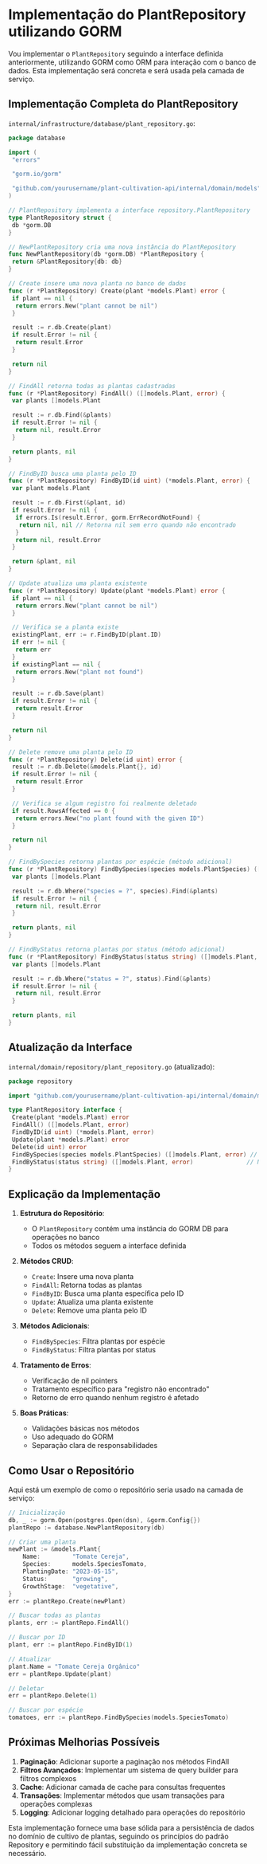 # Implementação do PlantRepository utilizando GORM

Vou implementar o `PlantRepository` seguindo a interface definida anteriormente, utilizando GORM como ORM para interação com o banco de dados. Esta implementação será concreta e será usada pela camada de serviço.

## Implementação Completa do PlantRepository

`internal/infrastructure/database/plant_repository.go`:

```go
package database

import (
 "errors"

 "gorm.io/gorm"

 "github.com/yourusername/plant-cultivation-api/internal/domain/models"
)

// PlantRepository implementa a interface repository.PlantRepository
type PlantRepository struct {
 db *gorm.DB
}

// NewPlantRepository cria uma nova instância do PlantRepository
func NewPlantRepository(db *gorm.DB) *PlantRepository {
 return &PlantRepository{db: db}
}

// Create insere uma nova planta no banco de dados
func (r *PlantRepository) Create(plant *models.Plant) error {
 if plant == nil {
  return errors.New("plant cannot be nil")
 }

 result := r.db.Create(plant)
 if result.Error != nil {
  return result.Error
 }

 return nil
}

// FindAll retorna todas as plantas cadastradas
func (r *PlantRepository) FindAll() ([]models.Plant, error) {
 var plants []models.Plant

 result := r.db.Find(&plants)
 if result.Error != nil {
  return nil, result.Error
 }

 return plants, nil
}

// FindByID busca uma planta pelo ID
func (r *PlantRepository) FindByID(id uint) (*models.Plant, error) {
 var plant models.Plant

 result := r.db.First(&plant, id)
 if result.Error != nil {
  if errors.Is(result.Error, gorm.ErrRecordNotFound) {
   return nil, nil // Retorna nil sem erro quando não encontrado
  }
  return nil, result.Error
 }

 return &plant, nil
}

// Update atualiza uma planta existente
func (r *PlantRepository) Update(plant *models.Plant) error {
 if plant == nil {
  return errors.New("plant cannot be nil")
 }

 // Verifica se a planta existe
 existingPlant, err := r.FindByID(plant.ID)
 if err != nil {
  return err
 }
 if existingPlant == nil {
  return errors.New("plant not found")
 }

 result := r.db.Save(plant)
 if result.Error != nil {
  return result.Error
 }

 return nil
}

// Delete remove uma planta pelo ID
func (r *PlantRepository) Delete(id uint) error {
 result := r.db.Delete(&models.Plant{}, id)
 if result.Error != nil {
  return result.Error
 }

 // Verifica se algum registro foi realmente deletado
 if result.RowsAffected == 0 {
  return errors.New("no plant found with the given ID")
 }

 return nil
}

// FindBySpecies retorna plantas por espécie (método adicional)
func (r *PlantRepository) FindBySpecies(species models.PlantSpecies) ([]models.Plant, error) {
 var plants []models.Plant

 result := r.db.Where("species = ?", species).Find(&plants)
 if result.Error != nil {
  return nil, result.Error
 }

 return plants, nil
}

// FindByStatus retorna plantas por status (método adicional)
func (r *PlantRepository) FindByStatus(status string) ([]models.Plant, error) {
 var plants []models.Plant

 result := r.db.Where("status = ?", status).Find(&plants)
 if result.Error != nil {
  return nil, result.Error
 }

 return plants, nil
}
```

## Atualização da Interface

`internal/domain/repository/plant_repository.go` (atualizado):

```go
package repository

import "github.com/yourusername/plant-cultivation-api/internal/domain/models"

type PlantRepository interface {
 Create(plant *models.Plant) error
 FindAll() ([]models.Plant, error)
 FindByID(id uint) (*models.Plant, error)
 Update(plant *models.Plant) error
 Delete(id uint) error
 FindBySpecies(species models.PlantSpecies) ([]models.Plant, error) // Novo método
 FindByStatus(status string) ([]models.Plant, error)               // Novo método
}
```

## Explicação da Implementação

1. **Estrutura do Repositório**:
   - O `PlantRepository` contém uma instância do GORM DB para operações no banco
   - Todos os métodos seguem a interface definida

2. **Métodos CRUD**:
   - `Create`: Insere uma nova planta
   - `FindAll`: Retorna todas as plantas
   - `FindByID`: Busca uma planta específica pelo ID
   - `Update`: Atualiza uma planta existente
   - `Delete`: Remove uma planta pelo ID

3. **Métodos Adicionais**:
   - `FindBySpecies`: Filtra plantas por espécie
   - `FindByStatus`: Filtra plantas por status

4. **Tratamento de Erros**:
   - Verificação de nil pointers
   - Tratamento específico para "registro não encontrado"
   - Retorno de erro quando nenhum registro é afetado

5. **Boas Práticas**:
   - Validações básicas nos métodos
   - Uso adequado do GORM
   - Separação clara de responsabilidades

## Como Usar o Repositório

Aqui está um exemplo de como o repositório seria usado na camada de serviço:

```go
// Inicialização
db, _ := gorm.Open(postgres.Open(dsn), &gorm.Config{})
plantRepo := database.NewPlantRepository(db)

// Criar uma planta
newPlant := &models.Plant{
    Name:         "Tomate Cereja",
    Species:      models.SpeciesTomato,
    PlantingDate: "2023-05-15",
    Status:       "growing",
    GrowthStage:  "vegetative",
}
err := plantRepo.Create(newPlant)

// Buscar todas as plantas
plants, err := plantRepo.FindAll()

// Buscar por ID
plant, err := plantRepo.FindByID(1)

// Atualizar
plant.Name = "Tomate Cereja Orgânico"
err = plantRepo.Update(plant)

// Deletar
err = plantRepo.Delete(1)

// Buscar por espécie
tomatoes, err := plantRepo.FindBySpecies(models.SpeciesTomato)
```

## Próximas Melhorias Possíveis

1. **Paginação**: Adicionar suporte a paginação nos métodos FindAll
2. **Filtros Avançados**: Implementar um sistema de query builder para filtros complexos
3. **Cache**: Adicionar camada de cache para consultas frequentes
4. **Transações**: Implementar métodos que usam transações para operações complexas
5. **Logging**: Adicionar logging detalhado para operações do repositório

Esta implementação fornece uma base sólida para a persistência de dados no domínio de cultivo de plantas, seguindo os princípios do padrão Repository e permitindo fácil substituição da implementação concreta se necessário.

